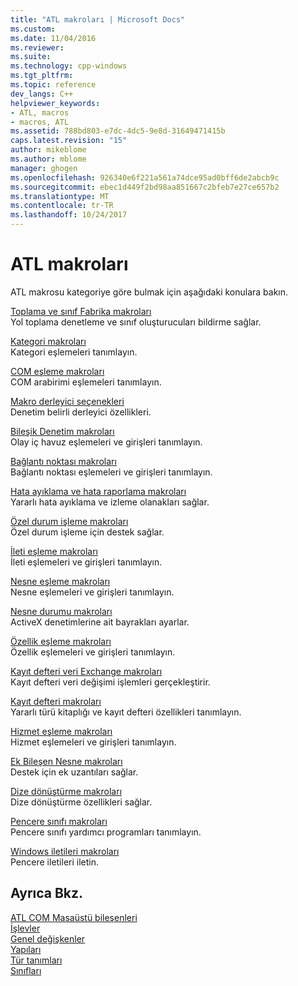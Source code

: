 ```yaml
---
title: "ATL makroları | Microsoft Docs"
ms.custom: 
ms.date: 11/04/2016
ms.reviewer: 
ms.suite: 
ms.technology: cpp-windows
ms.tgt_pltfrm: 
ms.topic: reference
dev_langs: C++
helpviewer_keywords:
- ATL, macros
- macros, ATL
ms.assetid: 788bd803-e7dc-4dc5-9e8d-31649471415b
caps.latest.revision: "15"
author: mikeblome
ms.author: mblome
manager: ghogen
ms.openlocfilehash: 926340e6f221a561a74dce95ad0bff6de2abcb9c
ms.sourcegitcommit: ebec1d449f2bd98aa851667c2bfeb7e27ce657b2
ms.translationtype: MT
ms.contentlocale: tr-TR
ms.lasthandoff: 10/24/2017
---
```

# <a name="atl-macros"></a>ATL makroları
ATL makrosu kategoriye göre bulmak için aşağıdaki konulara bakın.  
  
 [Toplama ve sınıf Fabrika makroları](../../atl/reference/aggregation-and-class-factory-macros.md)  
 Yol toplama denetleme ve sınıf oluşturucuları bildirme sağlar.  
  
 [Kategori makroları](../../atl/reference/category-macros.md)  
 Kategori eşlemeleri tanımlayın.  
  
 [COM eşleme makroları](../../atl/reference/com-map-macros.md)  
 COM arabirimi eşlemeleri tanımlayın.  
  
 [Makro derleyici seçenekleri](../../atl/reference/compiler-options-macros.md)  
 Denetim belirli derleyici özellikleri.  
  
 [Bileşik Denetim makroları](../../atl/reference/composite-control-macros.md)  
 Olay iç havuz eşlemeleri ve girişleri tanımlayın.  
  
 [Bağlantı noktası makroları](../../atl/reference/connection-point-macros.md)  
 Bağlantı noktası eşlemeleri ve girişleri tanımlayın.  
  
 [Hata ayıklama ve hata raporlama makroları](../../atl/reference/debugging-and-error-reporting-macros.md)  
 Yararlı hata ayıklama ve izleme olanakları sağlar.  
  
 [Özel durum işleme makroları](../../atl/reference/exception-handling-macros.md)  
 Özel durum işleme için destek sağlar.  
  
 [İleti eşleme makroları](../../atl/reference/message-map-macros-atl.md)  
 İleti eşlemeleri ve girişleri tanımlayın.  
  
 [Nesne eşleme makroları](../../atl/reference/object-map-macros.md)  
 Nesne eşlemeleri ve girişleri tanımlayın.  
  
 [Nesne durumu makroları](../../atl/reference/object-status-macros.md)  
 ActiveX denetimlerine ait bayrakları ayarlar.  
  
 [Özellik eşleme makroları](../../atl/reference/property-map-macros.md)  
 Özellik eşlemeleri ve girişleri tanımlayın.  
  
 [Kayıt defteri veri Exchange makroları](../../atl/reference/registry-data-exchange-macros.md)  
 Kayıt defteri veri değişimi işlemleri gerçekleştirir.  
  
 [Kayıt defteri makroları](../../atl/reference/registry-macros.md)  
 Yararlı türü kitaplığı ve kayıt defteri özellikleri tanımlayın.  
  
 [Hizmet eşleme makroları](../../atl/reference/service-map-macros.md)  
 Hizmet eşlemeleri ve girişleri tanımlayın.  
  
 [Ek Bileşen Nesne makroları](../../atl/reference/snap-in-object-macros.md)  
 Destek için ek uzantıları sağlar.  
  
 [Dize dönüştürme makroları](string-conversion-macros.md)  
 Dize dönüştürme özellikleri sağlar.  
  
 [Pencere sınıfı makroları](../../atl/reference/window-class-macros.md)  
 Pencere sınıfı yardımcı programları tanımlayın.  
  
 [Windows iletileri makroları](../../atl/reference/windows-messages-macros.md)  
 Pencere iletileri iletin.  
  
## <a name="see-also"></a>Ayrıca Bkz.  

 [ATL COM Masaüstü bileşenleri](../../atl/atl-com-desktop-components.md)   
 [İşlevler](../../atl/reference/atl-functions.md)   
 [Genel değişkenler](../../atl/reference/atl-global-variables.md)   
 [Yapıları](../../atl/reference/atl-structures.md)   
 [Tür tanımları](../../atl/reference/atl-typedefs.md)   
 [Sınıfları](../../atl/reference/atl-classes.md)
